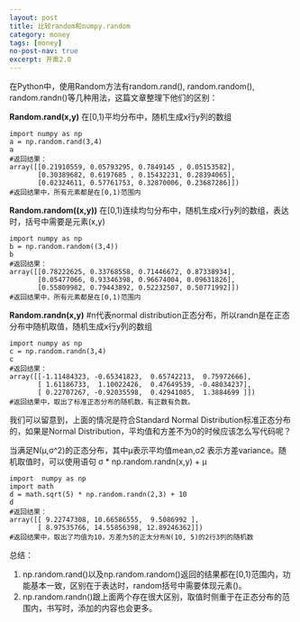 ```yaml
---
layout: post
title: 比较random和numpy.random
category: money
tags: [money]
no-post-nav: true
excerpt: 开熏2.0
---
```


在Python中，使用Random方法有random.rand(), random.random(), random.randn()等几种用法，这篇文章整理下他们的区别：

**Random.rand(x,y)** 
在[0,1)平均分布中，随机生成x行y列的数组 
```
import numpy as np
a = np.random.rand(3,4)
a
#返回结果：
array([[0.21910559, 0.05793295, 0.7849145 , 0.05153582],
       [0.30389682, 0.6197685 , 0.15432231, 0.28394065],
       [0.02324611, 0.57761753, 0.32870006, 0.23687286]])
#返回结果中，所有元素都是在[0,1)范围内
```
**Random.random((x,y))** 
在[0,1)连续均匀分布中，随机生成x行y列的数组，表达时，括号中需要是元素(x,y)

```
import numpy as np
b = np.random.random((3,4))
b
#返回结果：
array([[0.78222625, 0.33768558, 0.71446672, 0.87338934],
       [0.05477066, 0.93346398, 0.96674004, 0.09631826],
       [0.55809982, 0.79443892, 0.52232507, 0.50771992]])
#返回结果中，所有元素都是在[0,1)范围内
```



**Random.randn(x,y)** 
#n代表normal distribution正态分布，所以randn是在正态分布中随机取值，随机生成x行y列的数组

```
import numpy as np
c = np.random.randn(3,4)
c
#返回结果：
array([[-1.11484323, -0.65341823,  0.65742213,  0.75972666],
       [ 1.61186733,  1.10022426,  0.47649539, -0.48034237],
       [ 0.22707267, -0.92035598,  0.42941085,  1.3884699 ]])
#返回结果中，取出了标准正态分布的随机数，有正数有负数。
```
我们可以留意到，上面的情况是符合Standard Normal Distribution标准正态分布的，如果是Normal Distribution，平均值和方差不为0的时候应该怎么写代码呢？

当满足N(μ,σ^2)的正态分布，其中μ表示平均值mean,σ2  表示方差variance。随机取值时，可以使用语句 σ * np.random.randn(x,y) + μ 

```
import  numpy as np 
import math 
d = math.sqrt(5) * np.random.randn(2,3) + 10 
d
#返回结果：
array([[ 9.22747308, 10.66586555,  9.5086992 ],
       [ 8.97535766, 14.55856398, 12.89246362]])
#返回结果中，取出了均值为10，方差为5的正太分布N(10, 5)的2行3列的随机数
```
总结：
1. np.random.rand()以及np.random.random()返回的结果都在[0,1)范围内，功能基本一致，区别在于表达时，random括号中需要体现元素()。
2. np.random.randn()跟上面两个存在很大区别，取值时侧重于在正态分布的范围内，书写时，添加的内容也会更多。

